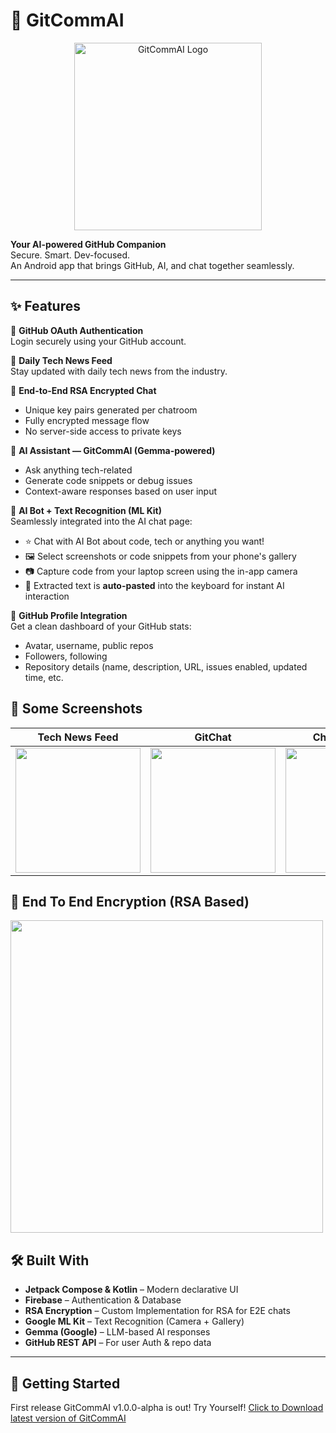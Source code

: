 # 🚀 GitCommAI

<div align="center">
  <img src="https://nilayg26.github.io/Animation/gitcommailogocompressed_11zon.jpg" alt="GitCommAI Logo" width="300"/>
</div>

**Your AI-powered GitHub Companion**  
Secure. Smart. Dev-focused.  
An Android app that brings GitHub, AI, and chat together seamlessly.

---

## ✨ Features

🔐 **GitHub OAuth Authentication**  
Login securely using your GitHub account.

📰 **Daily Tech News Feed**  
Stay updated with daily tech news from the industry.

💬 **End-to-End RSA Encrypted Chat**  
- Unique key pairs generated per chatroom  
- Fully encrypted message flow  
- No server-side access to private keys

🤖 **AI Assistant — GitCommAI (Gemma-powered)**  
- Ask anything tech-related  
- Generate code snippets or debug issues  
- Context-aware responses based on user input

📸 **AI Bot + Text Recognition (ML Kit)**  
Seamlessly integrated into the AI chat page:  
- ⭐️ Chat with AI Bot about code, tech or anything you want!
- 🖼️ Select screenshots or code snippets from your phone's gallery
- 📷 Capture code from your laptop screen using the in-app camera  
- 🧠 Extracted text is **auto-pasted** into the keyboard for instant AI interaction

👤 **GitHub Profile Integration**  
Get a clean dashboard of your GitHub stats:  
- Avatar, username, public repos  
- Followers, following  
- Repository details (name, description, URL, issues enabled, updated time, etc.

## 📸 Some Screenshots

| Tech News Feed | GitChat | Chat Message | GitCommAI (AI Bot) | GitHub Profile |
|----------------|---------|---------------|---------------------|----------------|
| <img src="https://nilayg26.github.io/Animation/GitCommAISamplePics20.jpeg" width="200"/> | <img src="https://nilayg26.github.io/Animation/GitCommAISamplePics14.jpeg" width="200"/> | <img src="https://nilayg26.github.io/Animation/GitCommAISamplePics17.jpeg" width="200"/> | <img src="https://nilayg26.github.io/Animation/GitCommAISamplePics10.jpeg" width="200"/> | <img src="https://nilayg26.github.io/Animation/GitCommAISamplePics07.jpeg" width="200"/> |

## 💬 End To End Encryption (RSA Based) 
<img src="https://nilayg26.github.io/Animation/GitCommAISamplePics21.jpeg" width="500"/>

## 🛠 Built With

- **Jetpack Compose & Kotlin** – Modern declarative UI
- **Firebase** – Authentication & Database 
- **RSA Encryption** – Custom Implementation for RSA for E2E chats
- **Google ML Kit** – Text Recognition (Camera + Gallery)
- **Gemma (Google)** – LLM-based AI responses
- **GitHub REST API** – For user Auth & repo data
---

## 🚀 Getting Started

First release GitCommAI v1.0.0-alpha is out! Try Yourself!
   [Click to Download latest version of GitCommAI](https://nilayg26.github.io/Animation/gitcommailogocompressed_11zon.jpg)
  
